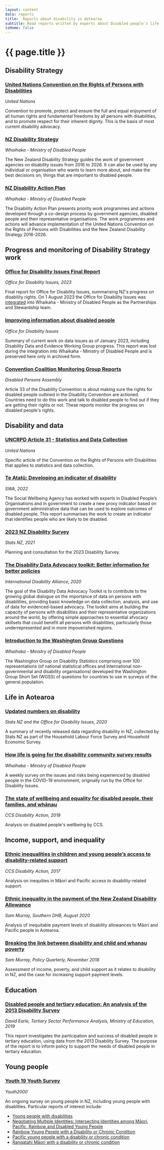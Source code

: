 ```yaml
---
layout: content
data: reports
title:  Reports about disability in Aotearoa
subtitle: Read reports written by experts about Disabled people's life in Aotearoa
isHome: false
---
```


# {{ page.title }}

## Disability Strategy

### [United Nations Convention on the Rights of Persons with Disabilities](https://www.un.org/development/desa/disabilities/convention-on-the-rights-of-persons-with-disabilities/convention-on-the-rights-of-persons-with-disabilities-2.html)

_United Nations_

Convention to promote, protect and ensure the full and equal enjoyment of all human rights and fundamental freedoms by all persons with disabilities, and to promote respect for their inherent dignity. This is the basis of most current disability advocacy.

### [NZ Disability Strategy](https://www.whaikaha.govt.nz/about-us/programmes-strategies-and-studies/programmes-and-strategies/new-zealand-disability-strategy)

_Whaihaka - Ministry of Disabled People_

The New Zealand Disability Strategy guides the work of government agencies on disability issues from 2016 to 2026.
It can also be used by any individual or organisation who wants to learn more about, and make the best decisions on, things that are important to disabled people.

### [NZ Disability Action Plan](https://www.whaikaha.govt.nz/about-us/programmes-strategies-and-studies/programmes-and-strategies/disability-action-plan-2019-2023)

_Whaihaka - Ministry of Disabled People_

The Disability Action Plan presents priority work programmes and actions developed through a co-design process by government agencies, disabled people and their representative organisations. The work programmes and actions will advance implementation of the United Nations Convention on the Rights of Persons with Disabilities and the New Zealand Disability Strategy 2016-2026.

## Progress and monitoring of Disability Strategy work

### [Office for Disability Issues Final Report](https://www.whaikaha.govt.nz/about-us/programmes-strategies-and-studies/programmes-and-strategies/disability-action-plan-2019-2023/dap-reports/report-7-january-to-june-2023)

_Office for Disability Issues, 2023_

Final report for Office for Disability Issues, summarising NZ's progress on disability rights. On 1 August 2023 the Office for Disability Issues was [integrated](https://www.whaikaha.govt.nz/about-us/office-for-disability-issues) into Whaikaha - Ministry of Disabled People as the Partnerships and Stewardship team.

### [Improving information about disabled people](https://web.archive.org/web/20230128023321/https://www.odi.govt.nz/guidance-and-resources/improving-information-about-disabled-people/)

_Office for Disability Issues_

Summary of current work on data issues as of January 2023, including Disability Data and Evidence Working Group progress. This report was lost during the integration into Whaikaha - Ministry of Disabled People and is preserved here only in archived form.

### [Convention Coalition Monitoring Group Reports](https://www.dpa.org.nz/resources/sector-resources/the-convention-disability-rights-in-aotearoa-new-zealand)

_Disabled Persons Assembly_

Article 33 of the Disability Convention is about making sure the rights for disabled people outlined in the Disability Convention are actioned. Countries need to do this work and talk to disabled people to find out if they are getting their rights or not. These reports monitor the progress on disabled people's rights.

## Disability and data

### [UNCRPD Article 31 - Statistics and Data Collection](https://www.google.com/url?q=https://www.un.org/development/desa/disabilities/convention-on-the-rights-of-persons-with-disabilities/article-31-statistics-and-data-collection.html)

_United Nations_

Specific article of the Convention on the Rights of Persons with Disabilities that applies to statistics and data collection.

### [Te Atatū: Developing an indicator of disability](https://swa.govt.nz/publications/Te-Atatu-Developing-an-indicator-of-disability)

_SWA, 2022_

The Social Wellbeing Agency has worked with experts in Disabled People’s Organisations and in government to create a new proxy indicator based on government administrative data that can be used to explore outcomes of disabled people. This report summarises the work to create an indicator that identifies people who are likely to be disabled.

### [2023 NZ Disability Survey](https://www.stats.govt.nz/consultations/disability-survey-2023-consultation)

_Stats NZ, 2021_

Planning and consultation for the 2023 Disability Survey.

### [The Disability Data Advocacy toolkit: Better information for better policies](https://www.internationaldisabilityalliance.org/blog/disability-data-advocacy-toolkit-better-information-better-policies)

_International Disability Alliance, 2020_

The goal of the Disability Data Advocacy Toolkit is to contribute to the growing global dialogue on the importance of data on persons with disabilities, providing basic knowledge on data collection, analysis, and use of data for evidenced-based advocacy. The toolkit aims at building the capacity of persons with disabilities and their representative organizations around the world, by offering simple approaches to essential afvocacy skillsets that could benefit all persons with disabilities, particularly those underrepresented and in more impoverished regions. 

### [Introduction to the Washington Group Questions](https://www.whaikaha.govt.nz/support-and-services/guidance-and-resources/resources-for-academics/an-explanation-of-the-washington-group-short-set-of-questions-on-disability)

_Whaihaka - Ministry of Disabled People_

The Washington Group on Disability Statistics comprising over 100 representations (of national statistical offices and international non-governmental and disability organisations) developed the Washington Group Short Set (WGSS) of questions for countries to use in surveys of the general population.


## Life in Aotearoa

### [Updated numbers on disability](https://www.whaikaha.govt.nz/news/news/updated-numbers-on-disability-from-stats-nz/)

_Stats NZ and the Office for Disability Issues, 2020_

A summary of recently released data regarding disability in NZ, collected by Stats NZ as part of the Household Labour Force Survey and Household Economic Survey.

### [How life is going for the disability community survey results](https://www.whaikaha.govt.nz/news/news/survey-how-life-is-going-for-the-disability-community)

_Whaihaka - Ministry of Disabled People_

A weekly survey on the issues and risks being experienced by disabled people in the COVID-19 environment, originally run by the Office for Disability Issues.

### [The state of wellbeing and equality for disabled people, their families, and whānau](https://www.ccsdisabilityaction.org.nz/assets/resource-files/The-State-of-wellbeing-and-equality-FINAL-ONLINE2.pdf)

_CCS Disability Action, 2019_

Analysis on disabled people's wellbeing by CCS.

## Income, support, and inequality

### [Ethnic inequalities in children and young people’s access to disability-related support](https://www.ccsdisabilityaction.org.nz/assets/resource-files/Ethnic-inequality-in-access-to-disability-related-support.pdf)

_CCS Disability Action, 2017_

Analysis on inequities in Māori and Pacific access to disability-related support.

### [Ethnic inequality in the payment of the New Zealand Disability Allowance](https://www.researchgate.net/publication/343431748_Ethnic_inequality_in_the_payment_of_the_New_Zealand_Disability_Allowance_with_tables)

_Sam Murray, Southern DHB, August 2020_

Analysis of inequitable payment levels of disability allowances to Māori and Pacific people in Aotearoa.

### [Breaking the link between disability and child and whanau poverty](https://ojs.victoria.ac.nz/pq/article/view/5151)

_Sam Murray, Policy Quarterly, November 2018_

Assessment of income, poverty, and child support as it relates to disability in NZ, and the case for increasing support payment levels.

## Education

### [Disabled people and tertiary education: An analysis of the 2013 Disability Survey](https://www.educationcounts.govt.nz/publications/80898/disabled-people-and-tertiary-education)

_David Earle, Tertiary Sector Performance Analysis, Ministry of Education, 2019_

This report investigates the participation and success of disabled people in tertiary education, using data from the 2013 Disability Survey. The purpose of the report is to inform policy to support the needs of disabled people in tertiary education.

## Young people

### [Youth 19 Youth Survey](https://www.youth19.ac.nz/publications)

_Youth2000_

An ongoing survey on young people in NZ, including young people with disablities. Particular reports of interest include:
- [Young people with disabilities](https://static1.squarespace.com/static/5bdbb75ccef37259122e59aa/t/6184806e7f75f066263cacef/1636073585149/Youth19+Disability+Brief.pdf)
- [Negotiating Multiple Identities: Intersecting Identities among Māori, Pacific, Rainbow and Disabled Young People](https://static1.squarespace.com/static/5bdbb75ccef37259122e59aa/t/60dd227e2226ae499706dd69/1625105031254/Youth19+Intersectionality+Report_FINAL_2021_print.pdf)
- [Rainbow Young People with a Disability or Chronic Condition](https://static1.squarespace.com/static/5bdbb75ccef37259122e59aa/t/60dd20e1444f0152696d2066/1625104611662/Youth19+Brief_Rainbow+young+people+with+a+disability+or+chronic+condition.pdf)
- [Pacific young people with a disability or chronic condition](https://www.youth19.ac.nz/s/Youth19-Brief_Pacific-young-people-with-a-disability-or-chronic-condition-jlwt.pdf)
- [Rangatahi Māori with a disability or chronic condition](https://www.youth19.ac.nz/s/Youth19-Brief_Rangatahi-with-a-disability-or-chronic-condition.pdf)
